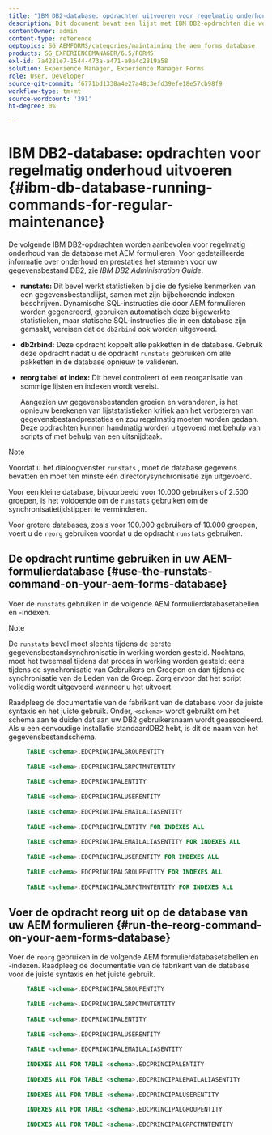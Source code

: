 ```yaml
---
title: "IBM DB2-database: opdrachten uitvoeren voor regelmatig onderhoud"
description: Dit document bevat een lijst met IBM DB2-opdrachten die worden aanbevolen voor regelmatig onderhoud van de database met AEM formulieren.
contentOwner: admin
content-type: reference
geptopics: SG_AEMFORMS/categories/maintaining_the_aem_forms_database
products: SG_EXPERIENCEMANAGER/6.5/FORMS
exl-id: 7a4281e7-1544-473a-a471-e9a4c2819a58
solution: Experience Manager, Experience Manager Forms
role: User, Developer
source-git-commit: f6771bd1338a4e27a48c3efd39efe18e57cb98f9
workflow-type: tm+mt
source-wordcount: '391'
ht-degree: 0%

---
```


# IBM DB2-database: opdrachten voor regelmatig onderhoud uitvoeren {#ibm-db-database-running-commands-for-regular-maintenance}

De volgende IBM DB2-opdrachten worden aanbevolen voor regelmatig onderhoud van de database met AEM formulieren. Voor gedetailleerde informatie over onderhoud en prestaties het stemmen voor uw gegevensbestand DB2, zie *IBM DB2 Administration Guide*.

* **runstats:** Dit bevel werkt statistieken bij die de fysieke kenmerken van een gegevensbestandlijst, samen met zijn bijbehorende indexen beschrijven. Dynamische SQL-instructies die door AEM formulieren worden gegenereerd, gebruiken automatisch deze bijgewerkte statistieken, maar statische SQL-instructies die in een database zijn gemaakt, vereisen dat de `db2rbind` ook worden uitgevoerd.
* **db2rbind:** Deze opdracht koppelt alle pakketten in de database. Gebruik deze opdracht nadat u de opdracht `runstats` gebruiken om alle pakketten in de database opnieuw te valideren.
* **reorg tabel of index:** Dit bevel controleert of een reorganisatie van sommige lijsten en indexen wordt vereist.

  Aangezien uw gegevensbestanden groeien en veranderen, is het opnieuw berekenen van lijststatistieken kritiek aan het verbeteren van gegevensbestandprestaties en zou regelmatig moeten worden gedaan. Deze opdrachten kunnen handmatig worden uitgevoerd met behulp van scripts of met behulp van een uitsnijdtaak.

>[!NOTE]
>
>Voordat u het dialoogvenster `runstats` , moet de database gegevens bevatten en moet ten minste één directorysynchronisatie zijn uitgevoerd.

Voor een kleine database, bijvoorbeeld voor 10.000 gebruikers of 2.500 groepen, is het voldoende om de `runstats` gebruiken om de synchronisatietijdstippen te verminderen.

Voor grotere databases, zoals voor 100.000 gebruikers of 10.000 groepen, voert u de `reorg` gebruiken voordat u de opdracht `runstats` gebruiken.

## De opdracht runtime gebruiken in uw AEM-formulierdatabase {#use-the-runstats-command-on-your-aem-forms-database}

Voer de `runstats` gebruiken in de volgende AEM formulierdatabasetabellen en -indexen.

>[!NOTE]
>
>De `runstats` bevel moet slechts tijdens de eerste gegevensbestandsynchronisatie in werking worden gesteld. Nochtans, moet het tweemaal tijdens dat proces in werking worden gesteld: eens tijdens de synchronisatie van Gebruikers en Groepen en dan tijdens de synchronisatie van de Leden van de Groep. Zorg ervoor dat het script volledig wordt uitgevoerd wanneer u het uitvoert.

Raadpleeg de documentatie van de fabrikant van de database voor de juiste syntaxis en het juiste gebruik. Onder, `<schema>` wordt gebruikt om het schema aan te duiden dat aan uw DB2 gebruikersnaam wordt geassocieerd. Als u een eenvoudige installatie standaardDB2 hebt, is dit de naam van het gegevensbestandschema.

```sql
     TABLE <schema>.EDCPRINCIPALGROUPENTITY
 
     TABLE <schema>.EDCPRINCIPALGRPCTMNTENTITY
 
     TABLE <schema>.EDCPRINCIPALENTITY
 
     TABLE <schema>.EDCPRINCIPALUSERENTITY
 
     TABLE <schema>.EDCPRINCIPALEMAILALIASENTITY
 
     TABLE <schema>.EDCPRINCIPALENTITY FOR INDEXES ALL
 
     TABLE <schema>.EDCPRINCIPALEMAILALIASENTITY FOR INDEXES ALL
 
     TABLE <schema>.EDCPRINCIPALUSERENTITY FOR INDEXES ALL
 
     TABLE <schema>.EDCPRINCIPALGROUPENTITY FOR INDEXES ALL
 
     TABLE <schema>.EDCPRINCIPALGRPCTMNTENTITY FOR INDEXES ALL
```

## Voer de opdracht reorg uit op de database van uw AEM formulieren {#run-the-reorg-command-on-your-aem-forms-database}

Voer de `reorg` gebruiken in de volgende AEM formulierdatabasetabellen en -indexen. Raadpleeg de documentatie van de fabrikant van de database voor de juiste syntaxis en het juiste gebruik.

```sql
     TABLE <schema>.EDCPRINCIPALGROUPENTITY
 
     TABLE <schema>.EDCPRINCIPALGRPCTMNTENTITY
 
     TABLE <schema>.EDCPRINCIPALENTITY
 
     TABLE <schema>.EDCPRINCIPALUSERENTITY
 
     TABLE <schema>.EDCPRINCIPALEMAILALIASENTITY
 
     INDEXES ALL FOR TABLE <schema>.EDCPRINCIPALENTITY
 
     INDEXES ALL FOR TABLE <schema>.EDCPRINCIPALEMAILALIASENTITY
 
     INDEXES ALL FOR TABLE <schema>.EDCPRINCIPALUSERENTITY
 
     INDEXES ALL FOR TABLE <schema>.EDCPRINCIPALGROUPENTITY
 
     INDEXES ALL FOR TABLE <schema>.EDCPRINCIPALGRPCTMNTENTITY
```
